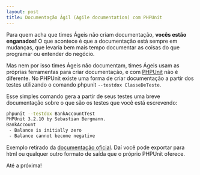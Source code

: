 ```yaml
---
layout: post
title: Documentação Ágil (Agile documentation) com PHPUnit
---
```


Para quem acha que times Ágeis não criam documentação, **vocês estão enganados!** O que acontece é que a documentação está sempre em mudanças, que levaria bem mais tempo documentar as coisas do que programar ou entender do negócio.

Mas nem por isso times Ágeis não documentam, times Ágeis usam as próprias ferramentas para criar documentação, e com [PHPUnit](http://www.phpunit.de) não é diferente. No PHPUnit existe uma forma de criar documentação a partir dos testes utilizando o comando phpunit `--testdox ClasseDeTeste`.

Esse simples comando gera a partir de seus testes uma breve documentação sobre o que são os testes que você está escrevendo:

```bash
phpunit --testdox BankAccountTest
PHPUnit 3.2.10 by Sebastian Bergmann.
BankAccount
 - Balance is initially zero
 - Balance cannot become negative
```

Exemplo retirado da [documentação oficial](http://www.phpunit.de/pocket_guide/3.2/en/other-uses-for-tests.html). Daí você pode exportar para html ou qualquer outro formato de saída que o próprio PHPUnit oferece.

Até a próxima!
